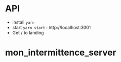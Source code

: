 # API
- install `yarn`
- start `yarn start` : http://localhost:3001
- Get / to landing

# mon_intermittence_server
